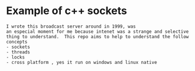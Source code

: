 
# Example of c++ sockets 

	I wrote this broadcast server around in 1999, was 
	an especial moment for me because intenet was a strange and selective thing to understand.  This repo aims to help to understand the follow concepts
	- sockets
	- threads
	- locks
	- cross platform , yes it run on windows and linux native


